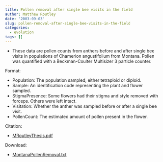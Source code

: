 ```yaml
---
title: Pollen removal after single bee visits in the field
author: Matthew Routley
date: '2003-09-03'
slug: pollen-removal-after-single-bee-visits-in-the-field
categories:
  - evolution
tags: []
---
```


<ul>
<li>These data are pollen counts from anthers before and after single bee visits in populations of <span class="SpeciesName">Chamerion angustifolium</span> from Montana. Pollen was quantified with a Beckman-Coulter Multisizer 3 particle counter.</li>
</ul>
<p>Format:</p>

<ul>
<li>Population: The population sampled, either tetraploid or diploid.</li>
<li>Sample: An identification code representing the plant and flower sampled.</li>
<li>StigmaPresence: Some flowers had their stigma and style removed with forceps. Others were left intact.</li>
<li>Visitation: Whether the anther was sampled before or after a single bee visit.</li>
<li>PollenCount: The estimated amount of pollen present in the flower.</li>
</ul>
<p>Citation:</p>

<ul>
<li><a href="http://s3.amazonaws.com/mroutley_public/MRoutleyThesis.pdf">MRoutleyThesis.pdf</a></li>
</ul>
<p>Download:</p>

<ul>
<li><a href="http://s3.amazonaws.com/mroutley_public/MontanaPollenRemoval.txt">MontanaPollenRemoval.txt</a></li>
</ul>